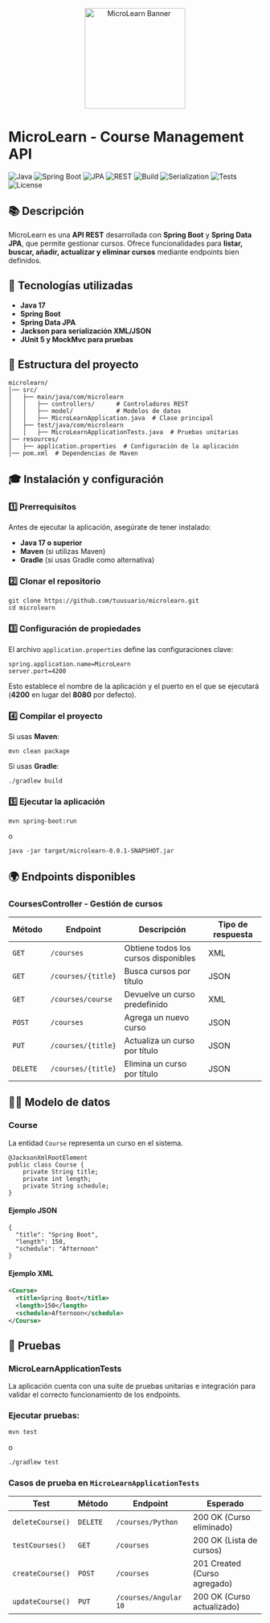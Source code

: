 <p align="center">
  <img src="https://media2.giphy.com/media/v1.Y2lkPTc5MGI3NjExYW5uYzR2dmQ2YmVjdHViZjlnaGg5YmR3N2V4Z2p6cDVmcHVwdzQybiZlcD12MV9pbnRlcm5hbF9naWZfYnlfaWQmY3Q9cw/ZN4J5o5nvjzaxF2X64/giphy.gif" alt="MicroLearn Banner" width="200">
</p>

# MicroLearn - Course Management API

![Java](https://img.shields.io/badge/Java-17-blue)
![Spring Boot](https://img.shields.io/badge/Spring%20Boot-3.1.0-brightgreen)
![JPA](https://img.shields.io/badge/Spring%20Data%20JPA-Enabled-orange)
![REST](https://img.shields.io/badge/API-RESTful-red)
![Build](https://img.shields.io/badge/Build-Maven-yellow)
![Serialization](https://img.shields.io/badge/Serialization-JSON%20%2F%20XML-lightgrey)
![Tests](https://img.shields.io/badge/Tested-JUnit%205%20%2F%20MockMvc-success)
![License](https://img.shields.io/badge/License-MIT-informational)

## 📚 Descripción
MicroLearn es una **API REST** desarrollada con **Spring Boot** y **Spring Data JPA**, que permite gestionar cursos. Ofrece funcionalidades para **listar, buscar, añadir, actualizar y eliminar cursos** mediante endpoints bien definidos.  

## 🔧 Tecnologías utilizadas
- **Java 17**
- **Spring Boot**
- **Spring Data JPA**  
- **Jackson para serialización XML/JSON**  
- **JUnit 5 y MockMvc para pruebas**  

## 📂 Estructura del proyecto  
```
microlearn/
│── src/
│   ├── main/java/com/microlearn
│   │   ├── controllers/      # Controladores REST
│   │   ├── model/            # Modelos de datos
│   │   ├── MicroLearnApplication.java  # Clase principal
│   ├── test/java/com/microlearn
│   │   ├── MicroLearnApplicationTests.java  # Pruebas unitarias
│── resources/
│   ├── application.properties  # Configuración de la aplicación
│── pom.xml  # Dependencias de Maven
```

## 🎓 Instalación y configuración 

### 1️⃣ Prerrequisitos
Antes de ejecutar la aplicación, asegúrate de tener instalado:  
- **Java 17 o superior**  
- **Maven** (si utilizas Maven)  
- **Gradle** (si usas Gradle como alternativa)  

### 2️⃣ Clonar el repositorio 
```
git clone https://github.com/tuusuario/microlearn.git
cd microlearn
```
### 3️⃣ Configuración de propiedades 
El archivo `application.properties` define las configuraciones clave:  
```
spring.application.name=MicroLearn
server.port=4200
```
Esto establece el nombre de la aplicación y el puerto en el que se ejecutará (**4200** en lugar del **8080** por defecto).  

### 4️⃣ Compilar el proyecto  
Si usas **Maven**:  
```
mvn clean package
```  
Si usas **Gradle**:  
```
./gradlew build
```

### 5️⃣ Ejecutar la aplicación  
```
mvn spring-boot:run
```
o  
```
java -jar target/microlearn-0.0.1-SNAPSHOT.jar
```

## 🌍 Endpoints disponibles  
### CoursesController - Gestión de cursos  
| Método | Endpoint | Descripción | Tipo de respuesta |
|--------|---------|------------|-------------------|
| `GET` | `/courses` | Obtiene todos los cursos disponibles | XML |
| `GET` | `/courses/{title}` | Busca cursos por título | JSON |
| `GET` | `/courses/course` | Devuelve un curso predefinido | XML |
| `POST` | `/courses` | Agrega un nuevo curso | JSON |
| `PUT` | `/courses/{title}` | Actualiza un curso por título | JSON |
| `DELETE` | `/courses/{title}` | Elimina un curso por título | JSON |

## 👩‍🎓 Modelo de datos 
### Course 
La entidad `Course` representa un curso en el sistema.  
```
@JacksonXmlRootElement
public class Course {
    private String title;
    private int length;
    private String schedule;
}
```

#### Ejemplo JSON  
```
{
  "title": "Spring Boot",
  "length": 150,
  "schedule": "Afternoon"
}
```

#### Ejemplo XML  
```xml
<Course>
  <title>Spring Boot</title>
  <length>150</length>
  <schedule>Afternoon</schedule>
</Course>
```

## 🧪 Pruebas  
### MicroLearnApplicationTests 
La aplicación cuenta con una suite de pruebas unitarias e integración para validar el correcto funcionamiento de los endpoints.  

### Ejecutar pruebas:  
```sh
mvn test
```
o  
```sh
./gradlew test
```

### Casos de prueba en `MicroLearnApplicationTests`  
| Test | Método | Endpoint | Esperado |
|------|--------|----------|-----------|
| `deleteCourse()` | `DELETE` | `/courses/Python` | 200 OK (Curso eliminado) |
| `testCourses()` | `GET` | `/courses` | 200 OK (Lista de cursos) |
| `createCourse()` | `POST` | `/courses` | 201 Created (Curso agregado) |
| `updateCourse()` | `PUT` | `/courses/Angular 10` | 200 OK (Curso actualizado) |
